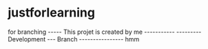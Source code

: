 # justforlearning
for branching
----- This projet is created by me -----------
---------Development --- Branch ----------------
hmm
